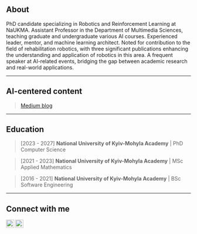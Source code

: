 ## About

PhD candidate specializing in Robotics and Reinforcement Learning at NaUKMA. Assistant Professor in the Department of Multimedia Sciences, teaching graduate and undergraduate various AI courses. Experienced leader, mentor, and machine learning architect. Noted for contribution to the field of rehabilitation robotics, with three significant publications enhancing the understanding and application of robotics in this area. A frequent speaker at AI-related events, bridging the gap between academic research and real-world applications.

---
## AI-centered content
> [Medium blog](https://righteous-ronin.medium.com)
---
## Education
> [2023 - 2027] **National University of Kyiv-Mohyla Academy** | PhD Computer Science

> [2021 - 2023] **National University of Kyiv-Mohyla Academy** | MSc Applied Mathematics

> [2016 - 2021] **National University of Kyiv-Mohyla Academy** | BSc Software Engineering
---
## Connect with me
[<img align="left" alt="dmytrookuzmenko | LinkedIn" width="22px" src="https://cdn.jsdelivr.net/npm/simple-icons@v3/icons/linkedin.svg" />][linkedin]
[<img align="left" alt="kuzmenko_dmytro | Twitter" width="22px" src="https://cdn.jsdelivr.net/npm/simple-icons@v3/icons/twitter.svg" />][twitter]
<br />

[linkedin]: https://linkedin.com/in/dmytrookuzmenko
[twitter]: https://twitter.com/kuzmenko_dmytro

